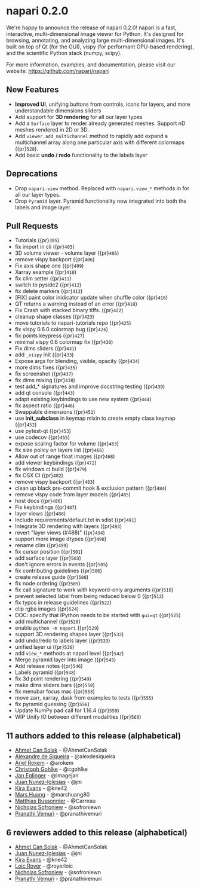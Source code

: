 # napari 0.2.0

We're happy to announce the release of napari 0.2.0! napari is a fast,
interactive, multi-dimensional image viewer for Python. It's designed for
browsing, annotating, and analyzing large multi-dimensional images. It's built
on top of Qt (for the GUI), vispy (for performant GPU-based rendering), and the
scientific Python stack (numpy, scipy).

For more information, examples, and documentation, please visit our website:
https://github.com/napari/napari

## New Features

- **Improved UI**, unifying buttons from controls, icons for layers,
  and more understandable dimensions sliders
- Add support for **3D rendering** for all our layer types
- Add a `Surface` layer to render already generated meshes. Support nD meshes
  rendered in 2D or 3D.
- Add `viewer.add_multichannel` method to rapidly add expand a multichannel
  array along one particular axis with different colormaps ({pr}`528`).
- Add basic **undo / redo** functionality to the labels layer

## Deprecations

- Drop `napari.view` method. Replaced with `napari.view_*` methods in for all
  our layer types.
- Drop `Pyramid` layer. Pyramid functionality now integrated into both the
  labels and image layer.

## Pull Requests

- Tutorials ({pr}`395`)
- fix import in cli ({pr}`403`)
- 3D volume viewer - volume layer ({pr}`405`)
- remove vispy backport ({pr}`406`)
- Fix axis shape one ({pr}`409`)
- Xarray example ({pr}`410`)
- fix clim setter ({pr}`411`)
- switch to pyside2 ({pr}`412`)
- fix delete markers ({pr}`413`)
- [FIX] paint color inidicator update when shuffle color ({pr}`416`)
- QT returns a warning instead of an error ({pr}`418`)
- Fix Crash with stacked binary tiffs. ({pr}`422`)
- cleanup shape classes ({pr}`423`)
- move tutorials to napari-tutorials repo ({pr}`425`)
- fix vispy 0.6.0 colormap bug ({pr}`426`)
- fix points keypress ({pr}`427`)
- minimal vispy 0.6 colormap fix ({pr}`430`)
- Fix dims sliders ({pr}`431`)
- add `_vispy` init ({pr}`433`)
- Expose args for blending, visible, opacity ({pr}`434`)
- more dims fixes ({pr}`435`)
- fix screenshot ({pr}`437`)
- fix dims mixing ({pr}`438`)
- test add_* signatures and improve docstring testing ({pr}`439`)
- add qt console ({pr}`443`)
- adapt existing keybindings to use new system ({pr}`444`)
- fix aspect ratio ({pr}`446`)
- Swappable dimensions ({pr}`451`)
- use __init_subclass__ in keymap mixin to create empty class keymap ({pr}`452`)
- use pytest-qt ({pr}`453`)
- use codecov ({pr}`455`)
- expose scaling factor for volume ({pr}`463`)
- fix size policy on layers list ({pr}`466`)
- Allow out of range float images ({pr}`468`)
- add viewer keybindings ({pr}`472`)
- fix windows ci build ({pr}`479`)
- fix OSX CI ({pr}`482`)
- remove vispy backport ({pr}`483`)
- clean up black pre-commit hook & exclusion pattern ({pr}`484`)
- remove vispy code from layer models ({pr}`485`)
- host docs ({pr}`486`)
- Fix keybindings ({pr}`487`)
- layer views ({pr}`488`)
- Include requirements/default.txt in sdist ({pr}`491`)
- Integrate 3D rendering with layers ({pr}`493`)
- revert "layer views (#488)" ({pr}`494`)
- support more image dtypes ({pr}`498`)
- rename clim ({pr}`499`)
- fix cursor position ({pr}`501`)
- add surface layer ({pr}`503`)
- don't ignore errors in events ({pr}`505`)
- fix contributing guidelines ({pr}`506`)
- create release guide ({pr}`508`)
- fix node ordering ({pr}`509`)
- fix call signature to work with keyword-only arguments ({pr}`510`)
- prevent selected label from being reduced below 0 ({pr}`512`)
- fix typos in release guidelines ({pr}`522`)
- clip rgba images ({pr}`524`)
- DOC: specify that IPython needs to be started with `gui=qt` ({pr}`525`)
- add multichannel ({pr}`528`)
- enable `python -m napari` ({pr}`529`)
- support 3D rendering shapes layer ({pr}`532`)
- add undo/redo to labels layer ({pr}`533`)
- unified layer ui ({pr}`536`)
- add `view_*` methods at napari level ({pr}`542`)
- Merge pyramid layer into image ({pr}`545`)
- Add release notes ({pr}`546`)
- Labels pyramid ({pr}`548`)
- fix 3d point rendering ({pr}`549`)
- make dims sliders bars ({pr}`550`)
- fix menubar focus mac ({pr}`553`)
- move zarr, xarray, dask from examples to tests ({pr}`555`)
- fix pyramid guessing ({pr}`556`)
- Update NumPy pad call for 1.16.4 ({pr}`559`)
- WIP Unify IO between different modalities ({pr}`560`)

## 11 authors added to this release (alphabetical)

- [Ahmet Can Solak](https://github.com/napari/napari/commits?author=AhmetCanSolak) - @AhmetCanSolak
- [Alexandre de Siqueira](https://github.com/napari/napari/commits?author=alexdesiqueira) - @alexdesiqueira
- [Ariel Rokem](https://github.com/napari/napari/commits?author=arokem) - @arokem
- [Christoph Gohlke](https://github.com/napari/napari/commits?author=cgohlke) - @cgohlke
- [Jan Eglinger](https://github.com/napari/napari/commits?author=imagejan) - @imagejan
- [Juan Nunez-Iglesias](https://github.com/napari/napari/commits?author=jni) - @jni
- [Kira Evans](https://github.com/napari/napari/commits?author=kne42) - @kne42
- [Mars Huang](https://github.com/napari/napari/commits?author=marshuang80) - @marshuang80
- [Matthias Bussonnier](https://github.com/napari/napari/commits?author=Carreau) - @Carreau
- [Nicholas Sofroniew](https://github.com/napari/napari/commits?author=sofroniewn) - @sofroniewn
- [Pranathi Vemuri](https://github.com/napari/napari/commits?author=pranathivemuri) - @pranathivemuri

## 6 reviewers added to this release (alphabetical)

- [Ahmet Can Solak](https://github.com/napari/napari/commits?author=AhmetCanSolak) - @AhmetCanSolak
- [Juan Nunez-Iglesias](https://github.com/napari/napari/commits?author=jni) - @jni
- [Kira Evans](https://github.com/napari/napari/commits?author=kne42) - @kne42
- [Loic Royer](https://github.com/napari/napari/commits?author=royerloic) - @royerloic
- [Nicholas Sofroniew](https://github.com/napari/napari/commits?author=sofroniewn) - @sofroniewn
- [Pranathi Vemuri](https://github.com/napari/napari/commits?author=pranathivemuri) - @pranathivemuri
